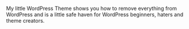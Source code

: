 My little WordPress Theme shows you how to remove everything from WordPress and is a little safe haven for WordPress beginners, haters and theme creators. 